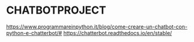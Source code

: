 # CHATBOTPROJECT
https://www.programmareinpython.it/blog/come-creare-un-chatbot-con-python-e-chatterbot/#
https://chatterbot.readthedocs.io/en/stable/
